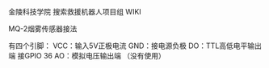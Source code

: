 金陵科技学院 搜索救援机器人项目组 WIKI



MQ-2烟雾传感器接法

有四个引脚：
VCC：输入5V正极电流
GND：接电源负极
DO：TTL高低电平输出端   接GPIO 36
AO：模拟电压输出端 （没有使用）
